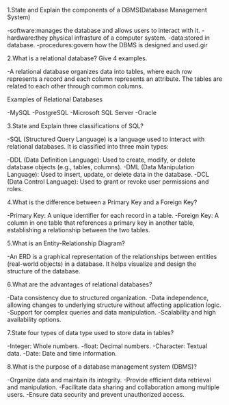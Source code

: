 1.State and Explain the components of a DBMS(Database Management System)

-software:manages the database and allows users to interact with it. -hardware:they physical infrasture of a computer system. -data:stored in database. -procedures:govern how the DBMS is designed and used.gir

2.What is a relational database? Give 4 examples.

-A relational database organizes data into tables, where each row represents a record and each column represents an attribute. The tables are related to each other through common columns.

Examples of Relational Databases

-MySQL -PostgreSQL -Microsoft SQL Server -Oracle

3.State and Explain three classifications of SQL?

-SQL (Structured Query Language) is a language used to interact with relational databases. It is classified into three main types:

-DDL (Data Definition Language): Used to create, modify, or delete database objects (e.g., tables, columns). -DML (Data Manipulation Language): Used to insert, update, or delete data in the database. -DCL (Data Control Language): Used to grant or revoke user permissions and roles.

4.What is the difference between a Primary Key and a Foreign Key?

-Primary Key: A unique identifier for each record in a table. -Foreign Key: A column in one table that references a primary key in another table, establishing a relationship between the two tables.

5.What is an Entity-Relationship Diagram?

-An ERD is a graphical representation of the relationships between entities (real-world objects) in a database. It helps visualize and design the structure of the database.

6.What are the advantages of relational databases?

-Data consistency due to structured organization. -Data independence, allowing changes to underlying structure without affecting application logic. -Support for complex queries and data manipulation. -Scalability and high availability options.

7.State four types of data type used to store data in tables?

-Integer: Whole numbers. -float: Decimal numbers. -Character: Textual data. -Date: Date and time information.

8.What is the purpose of a database management system (DBMS)?

-Organize data and maintain its integrity. -Provide efficient data retrieval and manipulation. -Facilitate data sharing and collaboration among multiple users. -Ensure data security and prevent unauthorized access.
